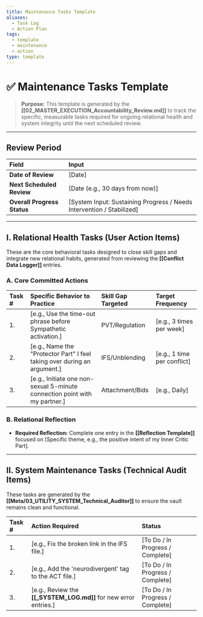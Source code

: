 ```yaml
---
title: Maintenance Tasks Template
aliases:
  - Task Log
  - Action Plan
tags:
  - template
  - maintenance
  - action
type: template
---
```


<!-- @format -->

# ✅ Maintenance Tasks Template

> **Purpose:** This template is generated by the
> **[[02_MASTER_EXECUTION_Accountability_Review.md]]** to track the specific, measurable
> tasks required for ongoing relational health and system integrity until the next
> scheduled review.

---

## Review Period

| Field                       | Input                                                                 |
| :-------------------------- | :-------------------------------------------------------------------- |
| **Date of Review**          | [Date]                                                                |
| **Next Scheduled Review**   | [Date (e.g., 30 days from now)]                                       |
| **Overall Progress Status** | [System Input: Sustaining Progress / Needs Intervention / Stabilized] |

---

## I. Relational Health Tasks (User Action Items)

These are the core behavioral tasks designed to close skill gaps and integrate new
relational habits, generated from reviewing the **[[Conflict Data Logger]]** entries.

### A. Core Committed Actions

| Task # | Specific Behavior to Practice                                              | Skill Gap Targeted | Target Frequency            |
| :----- | :------------------------------------------------------------------------- | :----------------- | :-------------------------- |
| 1.     | [e.g., Use the time-out phrase before Sympathetic activation.]             | PVT/Regulation     | [e.g., 3 times per week]    |
| 2.     | [e.g., Name the "Protector Part" I feel taking over during an argument.]   | IFS/Unblending     | [e.g., 1 time per conflict] |
| 3.     | [e.g., Initiate one non-sexual 5-minute connection point with my partner.] | Attachment/Bids    | [e.g., Daily]               |

### B. Relational Reflection

- **Required Reflection:** Complete one entry in the **[[Reflection Template]]** focused
  on [Specific theme, e.g., the positive intent of my Inner Critic Part].

---

## II. System Maintenance Tasks (Technical Audit Items)

These tasks are generated by the **[[Meta/03_UTILITY_SYSTEM_Technical_Auditor]]** to
ensure the vault remains clean and functional.

| Task # | Action Required                                                  | Status                           |
| :----- | :--------------------------------------------------------------- | :------------------------------- |
| 1.     | [e.g., Fix the broken link in the IFS file.]                     | [To Do / In Progress / Complete] |
| 2.     | [e.g., Add the 'neurodivergent' tag to the ACT file.]            | [To Do / In Progress / Complete] |
| 3.     | [e.g., Review the **[[_SYSTEM_LOG.md]]** for new error entries.] | [To Do / In Progress / Complete] |
